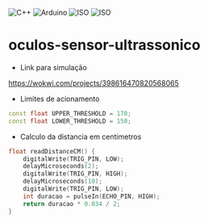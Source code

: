 ![C++](https://img.shields.io/badge/Linguagem-C++-green.svg)
![Arduino](https://img.shields.io/badge/IDE-Arduino-informational)
![ISO](https://img.shields.io/badge/ISO-Linux-blueviolet)
![ISO](https://img.shields.io/badge/ISO-Windows-blueviolet)

# oculos-sensor-ultrassonico

- Link para simulação

https://wokwi.com/projects/398616470820568065

- Limites de acionamento

```cpp
const float UPPER_THRESHOLD = 170;
const float LOWER_THRESHOLD = 150;
```

- Calculo da distancia em centimetros

```cpp
float readDistanceCM() {
	digitalWrite(TRIG_PIN, LOW);
	delayMicroseconds(2);
	digitalWrite(TRIG_PIN, HIGH);
	delayMicroseconds(10);
	digitalWrite(TRIG_PIN, LOW);
	int duracao = pulseIn(ECHO_PIN, HIGH);
	return duracao * 0.034 / 2;
}
```
